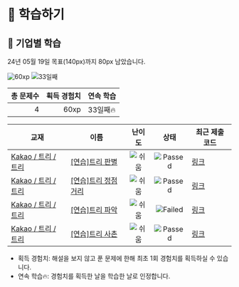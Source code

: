 # 📖 학습하기

## 🚀 기업별 학습
24년 05월 19일 목표(140px)까지 80px 남았습니다.

![60xp](https://img.shields.io/badge/EXP-60xp-%235cb85c.svg?for-the-badge)
![33일째](https://img.shields.io/badge/연속학습-33일째-%23E34F26.svg?for-the-badge)

|총 문제수|획득 경험치|연속 학습|
|---:|---:|---|
4|60xp|33일째🔥|

|교재|이름|난이도|상태|최근 제출 코드|
|---|---|:---:|:---:|---|
|[Kakao / 트리 / 트리](https://www.codetree.ai/missions?missionId=16)|[[연습]트리 판별](https://www.codetree.ai/missions/16/problems/tree-identification)|![쉬움][easy]|![Passed][passed]|[링크](https://github.com/softho0n/codetree-TILs/blob/main/240519/%ED%8A%B8%EB%A6%AC%20%ED%8C%90%EB%B3%84/tree-identification.py)|
|[Kakao / 트리 / 트리](https://www.codetree.ai/missions?missionId=16)|[[연습]트리 정점 거리](https://www.codetree.ai/missions/16/problems/node-distance)|![쉬움][easy]|![Passed][passed]|[링크](https://github.com/softho0n/codetree-TILs/blob/main/240519/%ED%8A%B8%EB%A6%AC%20%EC%A0%95%EC%A0%90%20%EA%B1%B0%EB%A6%AC/node-distance.py)|
|[Kakao / 트리 / 트리](https://www.codetree.ai/missions?missionId=16)|[[연습]트리 파악](https://www.codetree.ai/missions/16/problems/identifying-the-tree)|![쉬움][easy]|![Failed][failed]|[링크](https://github.com/softho0n/codetree-TILs/blob/main/240519/%ED%8A%B8%EB%A6%AC%20%ED%8C%8C%EC%95%85/identifying-the-tree.py)|
|[Kakao / 트리 / 트리](https://www.codetree.ai/missions?missionId=16)|[[연습]트리 사촌](https://www.codetree.ai/missions/16/problems/beard-tree)|![쉬움][easy]|![Passed][passed]|[링크](https://github.com/softho0n/codetree-TILs/blob/main/240519/%ED%8A%B8%EB%A6%AC%20%EC%82%AC%EC%B4%8C/beard-tree.py)|


* 획득 경험치: 해설을 보지 않고 푼 문제에 한해 최초 1회 경험치를 획득하실 수 있습니다.
* 연속 학습🔥: 경험치를 획득한 날을 학습한 날로 인정합니다.










[b5]: https://img.shields.io/badge/Bronze_5-%235D3E31.svg
[b4]: https://img.shields.io/badge/Bronze_4-%235D3E31.svg
[b3]: https://img.shields.io/badge/Bronze_3-%235D3E31.svg
[b2]: https://img.shields.io/badge/Bronze_2-%235D3E31.svg
[b1]: https://img.shields.io/badge/Bronze_1-%235D3E31.svg
[s5]: https://img.shields.io/badge/Silver_5-%23394960.svg
[s4]: https://img.shields.io/badge/Silver_4-%23394960.svg
[s3]: https://img.shields.io/badge/Silver_3-%23394960.svg
[s2]: https://img.shields.io/badge/Silver_2-%23394960.svg
[s1]: https://img.shields.io/badge/Silver_1-%23394960.svg
[g5]: https://img.shields.io/badge/Gold_5-%23FFC433.svg
[g4]: https://img.shields.io/badge/Gold_4-%23FFC433.svg
[g3]: https://img.shields.io/badge/Gold_3-%23FFC433.svg
[g2]: https://img.shields.io/badge/Gold_2-%23FFC433.svg
[g1]: https://img.shields.io/badge/Gold_1-%23FFC433.svg
[p5]: https://img.shields.io/badge/Platinum_5-%2376DDD8.svg
[p4]: https://img.shields.io/badge/Platinum_4-%2376DDD8.svg
[p3]: https://img.shields.io/badge/Platinum_3-%2376DDD8.svg
[p2]: https://img.shields.io/badge/Platinum_2-%2376DDD8.svg
[p1]: https://img.shields.io/badge/Platinum_1-%2376DDD8.svg
[passed]: https://img.shields.io/badge/Passed-%23009D27.svg
[failed]: https://img.shields.io/badge/Failed-%23D24D57.svg
[easy]: https://img.shields.io/badge/쉬움-%235cb85c.svg?for-the-badge
[medium]: https://img.shields.io/badge/보통-%23FFC433.svg?for-the-badge
[hard]: https://img.shields.io/badge/어려움-%23D24D57.svg?for-the-badge